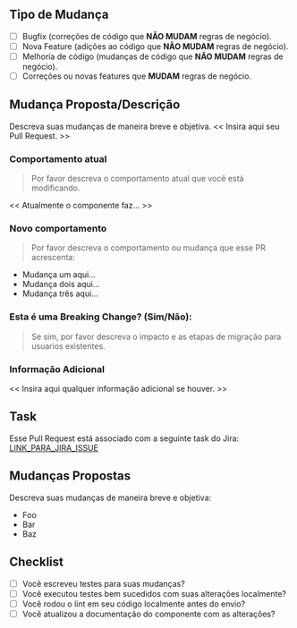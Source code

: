 <!---
Obrigado(a) por abrir Pull Request 💖!

Por favor, leia os seguintes pontos antes de requisitar seu Pull Request:
- Mantenha seu PR o mais simples possível;
- Limite seu PR a apenas um tópico (docs, feat, refact, ci, or bugfix);
- Remove this comment. - Remova esse comentário.
-->
## Tipo de Mudança
- [ ] Bugfix (correções de código que **NÃO MUDAM** regras de negócio).
- [ ] Nova Feature (adições ao código que **NÃO MUDAM** regras de negócio).
- [ ] Melhoria de código (mudanças de código que **NÃO MUDAM** regras de negócio).
- [ ] Correções ou novas features que **MUDAM** regras de negócio.

## Mudança Proposta/Descrição
Descreva suas mudanças de maneira breve e objetiva.
<< Insira aqui seu Pull Request. >>

###  Comportamento atual

> Por favor descreva o comportamento atual que você está modificando.

<< Atualmente o componente faz... >>

### Novo comportamento

> Por favor descreva o comportamento ou mudança que esse PR acrescenta:
>
- Mudança um aqui...
- Mudança dois aqui...
- Mudança três aqui...


### Esta é uma Breaking Change? (Sim/Não):

> Se sim, por favor descreva o impacto e as etapas de migração para usuarios existentes.

### Informação Adicional
<< Insira aqui qualquer informação adicional se houver. >>

## Task

Esse Pull Request está associado com a seguinte task do Jira:
[LINK_PARA_JIRA_ISSUE](https://madeiramadeira.atlassian.net/browse/ABC-123)

## Mudanças Propostas
  Descreva suas mudanças de maneira breve e objetiva:
* Foo
* Bar
* Baz



## Checklist
- [ ] Você escreveu testes para suas mudanças?
- [ ] Você executou testes bem sucedidos com suas alterações localmente?
- [ ] Você rodou o lint em seu código localmente antes do envio?
- [ ] Você atualizou a documentação do componente com as alterações?
